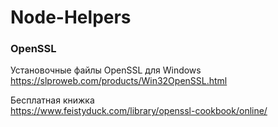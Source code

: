 # Node-Helpers  

### OpenSSL
Установочные файлы OpenSSL для Windows  
https://slproweb.com/products/Win32OpenSSL.html  

Бесплатная книжка  
https://www.feistyduck.com/library/openssl-cookbook/online/
